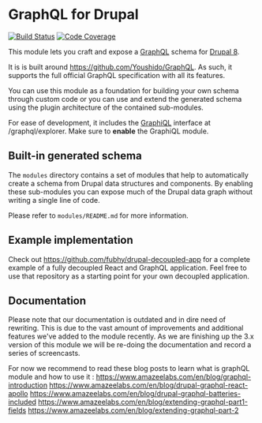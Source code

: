# GraphQL for Drupal

[![Build Status](https://travis-ci.org/fubhy/graphql-drupal.svg?branch=8.x-3.x)](https://travis-ci.org/fubhy/graphql-drupal)
[![Code Coverage](https://codecov.io/gh/fubhy/graphql-drupal/branch/8.x-3.x/graph/badge.svg)](https://codecov.io/gh/fubhy/graphql-drupal)

This module lets you craft and expose a [GraphQL] schema for [Drupal 8].

It is is built around https://github.com/Youshido/GraphQL. As such, it supports
the full official GraphQL specification with all its features.

You can use this module as a foundation for building your own schema through
custom code or you can use and extend the generated schema using the plugin
architecture of the contained sub-modules.

For ease of development, it includes the [GraphiQL] interface at
/graphql/explorer. Make sure to __enable__ the GraphiQL module.

[Drupal 8]: https://www.drupal.org/8
[GraphQL]: http://graphql.org/
[GraphiQL]: https://github.com/graphql/graphiql/

## Built-in generated schema

The `modules` directory contains a set of modules that help to automatically
create a schema from Drupal data structures and components. By enabling these
sub-modules you can expose much of the Drupal data graph without writing a
single line of code.

Please refer to `modules/README.md` for more information.

## Example implementation

Check out https://github.com/fubhy/drupal-decoupled-app for a complete example
of a fully decoupled React and GraphQL application. Feel free to use that
repository as a starting point for your own decoupled application.

## Documentation

Please note that our documentation is outdated and in dire need of rewriting.
This is due to the vast amount of improvements and additional features we've
added to the module recently. As we are finishing up the 3.x version of this
module we will be re-doing the documentation and record a series of screencasts.

For now we recommend to read these blog posts to learn what is graphQL module and how to use it :
https://www.amazeelabs.com/en/blog/graphql-introduction
https://www.amazeelabs.com/en/blog/drupal-graphql-react-apollo
https://www.amazeelabs.com/en/blog/drupal-graphql-batteries-included
https://www.amazeelabs.com/en/blog/extending-graphql-part1-fields
https://www.amazeelabs.com/en/blog/extending-graphql-part-2
